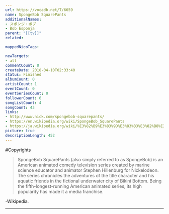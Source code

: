 ```yaml
---
url: https://vocadb.net/T/6659
name: SpongeBob SquarePants
additionalNames: 
- スポンジ・ボブ
- Bob Esponja
parent: "[[tv]]"
related:

mappedNicoTags:

newTargets:
- all
commentCount: 0
createDate: 2018-04-10T02:33:40
status: Finished
albumCount: 0
artistCount: 1
eventCount: 0
eventSeriesCount: 0
followerCount: 6
songListCount: 4
songCount: 43
links: 
- http://www.nick.com/spongebob-squarepants/
- https://en.wikipedia.org/wiki/SpongeBob_SquarePants
- https://ja.wikipedia.org/wiki/%E3%82%B9%E3%83%9D%E3%83%B3%E3%82%B8%E3%83%BB%E3%83%9C%E3%83%96
picture: true
descriptionLength: 452
---
```


#Copyrights

>SpongeBob SquarePants (also simply referred to as SpongeBob) is an American animated comedy television series created by marine science educator and animator Stephen Hillenburg for Nickelodeon. The series chronicles the adventures of the title character and his aquatic friends in the fictional underwater city of Bikini Bottom. Being the fifth-longest-running American animated series, its high popularity has made it a media franchise. 

-Wikipedia.

---

